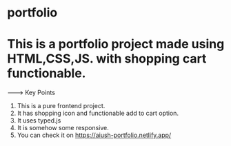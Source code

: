 # portfolio
# This is a portfolio project made using HTML,CSS,JS. with shopping cart functionable.
---> Key Points
1. This is a pure frontend project.
2. It has shopping icon and functionable add to cart option.
3. It uses typed.js
4. It is somehow some responsive.
5. You can check it on https://aiush-portfolio.netlify.app/
